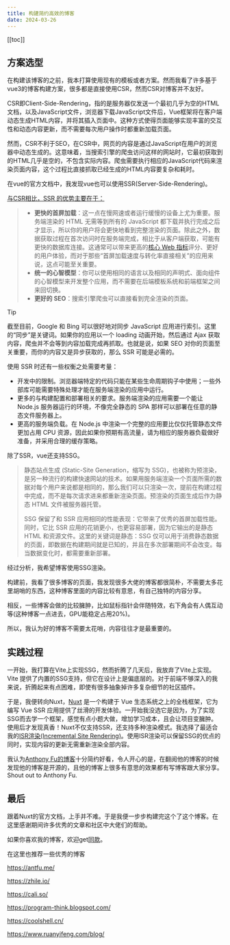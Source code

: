 ```yaml
---
title: 构建简约高效的博客
date: 2024-03-26
---
```


[[toc]]

## 方案选型

在构建该博客的之前，我本打算使用现有的模板或者方案。然而我看了许多基于vue3的博客构建方案，很多都是直接使用CSR，然而CSR对博客并不友好。

CSR即Client-Side-Rendering，指的是服务器仅发送一个最初几乎为空的HTML文档，以及JavaScript文件，浏览器下载JavaScript文件后，Vue框架将在客户端动态生成HTML内容，并将其插入页面中。这种方式使得页面能够实现丰富的交互性和动态内容更新，而不需要每次用户操作时都重新加载页面。

然而，CSR不利于SEO，在CSR中，网页的内容是通过JavaScript在用户的浏览器中动态生成的。这意味着，当搜索引擎的爬虫访问这样的网站时，它最初获取到的HTML几乎是空的，不包含实际内容。爬虫需要执行相应的JavaScript代码来渲染页面内容，这个过程比直接抓取已经生成的HTML内容要复杂和耗时。

在vue的官方文档中，我发现vue也可以使用SSR(Server-Side-Rendering)。

[与CSR相比，SSR 的优势主要在于：](https://cn.vuejs.org/guide/scaling-up/ssr.html)

>- **更快的首屏加载**：这一点在慢网速或者运行缓慢的设备上尤为重要。服务端渲染的 HTML 无需等到所有的 JavaScript 都下载并执行完成之后才显示，所以你的用户将会更快地看到完整渲染的页面。除此之外，数据获取过程在首次访问时在服务端完成，相比于从客户端获取，可能有更快的数据库连接。这通常可以带来更高的[核心 Web 指标](https://web.dev/vitals/)评分、更好的用户体验，而对于那些“首屏加载速度与转化率直接相关”的应用来说，这点可能至关重要。
>- **统一的心智模型**：你可以使用相同的语言以及相同的声明式、面向组件的心智模型来开发整个应用，而不需要在后端模板系统和前端框架之间来回切换。
>- **更好的 SEO**：搜索引擎爬虫可以直接看到完全渲染的页面。


> [!TIP]
> 截至目前，Google 和 Bing 可以很好地对同步 JavaScript 应用进行索引。这里的“同步”是关键词。如果你的应用以一个 loading 动画开始，然后通过 Ajax 获取内容，爬虫并不会等到内容加载完成再抓取。也就是说，如果 SEO 对你的页面至关重要，而你的内容又是异步获取的，那么 SSR 可能是必需的。



使用 SSR 时还有一些权衡之处需要考量：

- 开发中的限制。浏览器端特定的代码只能在某些生命周期钩子中使用；一些外部库可能需要特殊处理才能在服务端渲染的应用中运行。
- 更多的与构建配置和部署相关的要求。服务端渲染的应用需要一个能让 Node.js 服务器运行的环境，不像完全静态的 SPA 那样可以部署在任意的静态文件服务器上。
- 更高的服务端负载。在 Node.js 中渲染一个完整的应用要比仅仅托管静态文件更加占用 CPU 资源，因此如果你预期有高流量，请为相应的服务器负载做好准备，并采用合理的缓存策略。

除了SSR，vue还支持SSG。

>静态站点生成 (Static-Site Generation，缩写为 SSG)，也被称为预渲染，是另一种流行的构建快速网站的技术。如果用服务端渲染一个页面所需的数据对每个用户来说都是相同的，那么我们可以只渲染一次，提前在构建过程中完成，而不是每次请求进来都重新渲染页面。预渲染的页面生成后作为静态 HTML 文件被服务器托管。
>
>SSG 保留了和 SSR 应用相同的性能表现：它带来了优秀的首屏加载性能。同时，它比 SSR 应用的花销更小，也更容易部署，因为它输出的是静态 HTML 和资源文件。这里的关键词是静态：SSG 仅可以用于消费静态数据的页面，即数据在构建期间就是已知的，并且在多次部署期间不会改变。每当数据变化时，都需要重新部署。

经过分析，我希望博客使用SSG渲染。

构建前，我看了很多博客的页面，我发现很多大佬的博客都很简朴，不需要太多花里胡哨的东西，这种博客里面的内容比较有意思，有自己独特的内容分享。

相反，一些博客会做的比较臃肿，比如鼠标指针会伴随特效，右下角会有人偶互动等(这种博客一点进去，GPU能稳定占用20%)。

所以，我认为好的博客不需要太花哨，内容往往才是最重要的。

## 实践过程

一开始，我打算在Vite上实现SSG，然而折腾了几天后，我放弃了Vite上实现。Vite 提供了内置的SSG支持，但它在设计上是偏底层的。对于前端不够深入的我来说，折腾起来有点困难，即使有很多抽象掉许多复杂细节的社区插件。

于是，我便转向Nuxt，[Nuxt](https://nuxt.com/) 是一个构建于 Vue 生态系统之上的全栈框架，它为编写 Vue SSR 应用提供了丝滑的开发体验。一开始我没选它是因为，为了实现SSG而去学一个框架，感觉有点小题大做，增加学习成本，且会让项目变臃肿。使用后才发现真香！Nuxt不仅支持SSR，还支持多种渲染模式。我选择了最适合我的[ISR渲染(Incremental Site Rendering)](https://vercel.com/docs/frameworks/nuxt#incremental-static-regeneration-isr)。使用ISR渲染可以保留SSG的优点的同时，实现内容的更新无需重新渲染全部内容。

我认为[Anthony Fu的博客](https://antfu.me/)十分简约好看，令人开心的是，在翻阅他的博客的时候发现他的博客是开源的，且他的博客上很多有意思的效果都有写博客跟大家分享。Shout out to Anthony Fu.

## 最后

跟着Nuxt的官方文档，上手并不难。于是我便一步步构建完这个了这个博客。在这里感谢期间许多优秀的文章和社区中大佬们的帮助。

如果你喜欢我的博客，欢迎get[同款](https://github.com/kintong3000/kintong3000.me)。


在这里也推荐一些优秀的博客

https://antfu.me/

https://zhile.io/

https://cali.so/

https://program-think.blogspot.com/

https://coolshell.cn/

https://www.ruanyifeng.com/blog/

